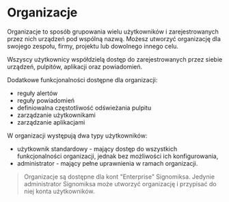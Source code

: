 # Organizacje

Organizacje to sposób grupowania wielu użytkowników i zarejestrowanych przez nich urządzeń pod wspólną nazwą. Możesz utworzyć organizację dla swojego zespołu, firmy, projektu lub dowolnego innego celu.

Wszyscy użytkownicy współdzielą dostęp do zarejestrowanych przez siebie urządzeń, pulpitów, aplikacji oraz powiadomień.

Dodatkowe funkcjonalności dostępne dla organizacji:
- reguły alertów
- reguły powiadomień 
- definiowalna częstotliwość odświeżania pulpitu
- zarządzanie użytkownikami
- zarządzanie aplikacjami

W organizacji występują dwa typy użytkowników:
- użytkownik standardowy - mający dostęp do wszystkich funkcjonalności organizacji, jednak bez możliwości ich konfigurowania,
- administrator - mający pełne uprawnienia w ramach organizacji.

> Organizacje są dostępne dla kont "Enterprise" Signomiksa. Jedynie administrator Signomiksa może utworzyć organizację i przypisać do niej konta użytkowników.